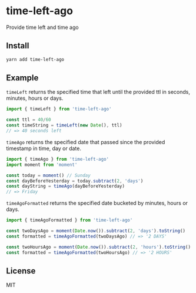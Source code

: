 # time-left-ago

Provide time left and time ago

## Install

```sh
yarn add time-left-ago
```

## Example

`timeLeft` returns the specified time that left until the provided ttl in seconds, minutes, hours or days.

```js
import { timeLeft } from 'time-left-ago'

const ttl = 40/60
const timeString = timeLeft(new Date(), ttl)
// => 40 seconds left
```

`timeAgo` returns the specified date that passed since the provided timestamp in time, day or date.

```js
import { timeAgo } from 'time-left-ago'
import moment from 'moment'

const today = moment() // Sunday
const dayBeforeYesterday = today.subtract(2, 'days')
const dayString = timeAgo(dayBeforeYesterday)
// => Friday
```

`timeAgoFormatted` returns the specified date bucketed by minutes, hours or days.

```js
import { timeAgoFormatted } from 'time-left-ago'

const twoDaysAgo = moment(Date.now()).subtract(2, 'days').toString()
const formatted = timeAgoFormatted(twoDaysAgo) // => '2 DAYS'

const twoHoursAgo = moment(Date.now()).subtract(2, 'hours').toString()
const formatted = timeAgoFormatted(twoHoursAgo) // => '2 HOURS'
```

## License

MIT

